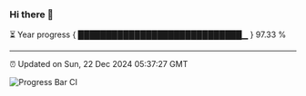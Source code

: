 ### Hi there 👋

⏳ Year progress { █████████████████████████████▁ } 97.33 %

---

⏰ Updated on Sun, 22 Dec 2024 05:37:27 GMT

![Progress Bar CI](https://github.com/IshwaranRudhara/GIT-ACTION/workflows/Progress%20Bar%20CI/badge.svg)
